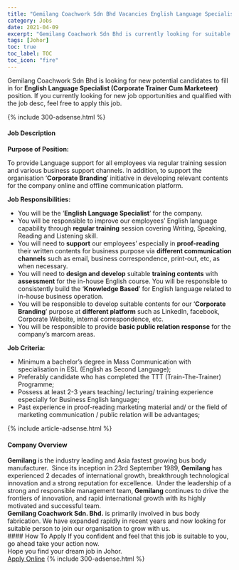 ```yaml
---
title: "Gemilang Coachwork Sdn Bhd Vacancies English Language Specialist (Corporate Trainer Cum Marketeer)" 
category: Jobs 
date: 2021-04-09 
excerpt: "Gemilang Coachwork Sdn Bhd is currently looking for suitable person to fill in the English Language Specialist (Corporate Trainer Cum Marketeer) which based in Johor" 
tags: [Johor] 
toc: true 
toc_label: TOC 
toc_icon: "fire" 
--- 
```


<p>Gemilang Coachwork Sdn Bhd is looking for new potential candidates to fill in for <b>English Language Specialist (Corporate Trainer Cum Marketeer)</b> position. If you currently looking for new job opportunities and qualified with the job desc, feel free to apply this job.
</p>{% include 300-adsense.html %} 
<div><div><h4>Job Description</h4></div><div><div><span><div><p><strong>Purpose of Position:</strong></p><p>To provide Language support for all employees via regular training session and various business support channels. In addition, to support the organisation &#8216;<strong>Corporate Branding</strong>&#8217; initiative in developing relevant contents for the company online and offline communication platform.&#160;&#160;</p><p><strong>Job Responsibilities:</strong></p><ul><li>You will be the &#8216;<strong>English Language Specialist</strong>&#8217; for the company.&#160;</li><li>You will be responsible to improve our employees&#8217; English language capability through <strong>regular training</strong> session covering Writing, Speaking, Reading and Listening skill.</li><li>You will need to <strong>support</strong> our employees&#8217; especially in <strong>proof-reading</strong> their written contents for business purpose via <strong>different communication channels</strong> such as email, business correspondence, print-out, etc, as when necessary.</li><li>You will need to <strong>design and develop</strong> suitable <strong>training contents</strong> with <strong>assessment</strong> for the in-house English course. You will be responsible to consistently build the &#8216;<strong>Knowledge Based</strong>&#8217; for English language related to in-house business operation.</li><li>You will be responsible to develop suitable contents for our &#8216;<strong>Corporate Branding</strong>&#8217; purpose at <strong>different platform</strong> such as LinkedIn, facebook, Corporate Website, internal correspondence, etc.</li><li>You will be responsible to provide <strong>basic public relation response</strong> for the company&#8217;s marcom areas.&#160;</li></ul><p><strong>Job Criteria:</strong></p><ul><li>Minimum a bachelor&#8217;s degree in Mass Communication with specialisation in ESL (English as Second Language);</li><li>Preferably candidate who has completed the TTT (Train-The-Trainer) Programme;</li><li>Possess at least 2-3 years teaching/ lecturing/ training experience especially for Business English language;&#160;</li><li>Past experience in proof-reading marketing material and/ or the field of marketing communication / public relation will be advantages;&#160;</li></ul></div></span></div></div></div> 
{% include article-adsense.html %} 
<div><div><h4>Company Overview</h4></div><div><div><span><div><div><strong>Gemilang</strong> is the industry leading and Asia fastest growing bus body manufacturer.&#160; Since its inception in 23rd September 1989, <strong>Gemilang </strong>has experienced 2 decades of international growth, breakthrough technological innovation and a strong reputation for excellence.&#160; Under the leadership of a strong and responsible management team,<strong> Gemilang </strong>continues to drive the frontiers of innovation, and rapid international growth with its highly motivated and successful team.&#160;</div>
<div><strong>Gemilang Coachwork Sdn. Bhd.</strong> is primarily involved in bus body fabrication. We have expanded rapidly in recent years and now looking for suitable person to join our organisation to grow with us.</div></div></span></div></div></div> 
#### How To Apply 
If you confident and feel that this job is suitable to you, go ahead take your action now. <br/> 
Hope you find your dream job in Johor. <br/> 
<a href="https://www.jobstreet.com.my/en/job/english-language-specialist-corporate-trainer-cum-marketeer-4533459?jobId=jobstreet-my-job-4533459&" class="btn btn--info" target="_blank" rel="nofollow noopenner">Apply Online</a> 
{% include 300-adsense.html %} 